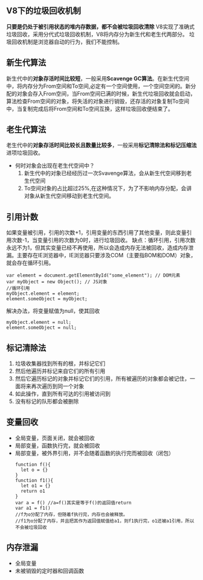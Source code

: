 ## V8下的垃圾回收机制

**只要是仍处于被引用状态的堆内存数据，都不会被垃圾回收清除**
V8实现了准确式垃圾回收，采用分代式垃圾回收机制，V8将内存分为新生代和老生代两部分。
垃圾回收机制是浏览器自动的行为，我们不能控制。

## 新生代算法

新生代中的**对象存活时间比较短**，一般采用**Scavenge GC算法**。在新生代空间中，将内存分为From空间和To空间,必定有一个空间使用，一个空间空闲的。新分配的对象会存入From空间，当From空间已满的时候，新生代垃圾回收就会启动，算法检查From空间的对象，将失活的对象进行销毁，还存活的对象复制To空间中，当复制完成后将From空间和To空间互换，这样垃圾回收便结束了。

## 老生代算法

老生代中的**对象存活时间比较长且数量比较多**，一般采用**标记清除法和标记压缩法**进项垃圾回收。
- 何时对象会出现在老生代空间中？
  1. 新生代中的对象已经经历过一次Svavenge算法，会从新生代空间移到老生代空间
  2. To空间对象的占比超过25%,在这种情况下，为了不影响内存分配，会讲对象从新生代空间移动到老生代空间。

## 引用计数

如果变量被引用，引用的次数+1，引用变量的东西引用了其他变量，则此变量引用次数-1，当变量引用的次数为0时，进行垃圾回收。
缺点：循环引用，引用次数永远不为1，但其实变量已经不再使用，所以会造成内存无法被回收，造成内存泄漏。主要存在IE浏览器中，IE浏览器只要涉及COM（主要指BOM和DOM）对象，就会存在循环引用。
```
var element = document.getElementById("some_element"); // DOM元素
var myObject = new Object(); // JS对象
//循环引用
myObject.element = element;
element.someObject = myObject;
```
解决办法，将变量赋值为null，使其回收
```
myObject.element = null;
element.someObject = null;
```

## 标记清除法

1. 垃圾收集器找到所有的根，并标记它们
2. 然后他遍历并标记来自它们的所有引用
3. 然后它遍历标记的对象并标记它们的引用，所有被遍历的对象都会被记住，一面将来再次遍历到同一个对象
4. 如此操作，直到所有可达的引用被访问到
5. 没有标记的队形都会被删除

## 变量回收

- 全局变量，页面关闭，就会被回收
- 局部变量，函数执行完，就会被回收
- 局部变量，被外界引用，并不会随着函数的执行完而被回收（闭包）
  ```
  function f(){
    let o = {}
  }
  function f1(){
    let o1 = {}
    return o1
  }
  var a = f() //a=f()其实是等于f()的返回值return
  var a1 = f1()
  //f为o分配了内存，但随着f执行完，内存也会被释放。
  //f1为o分配了内存，并且把其作为返回值赋值给a1，则f1执行完，o1还被a1引用，所以不会被垃圾回收
  ```

## 内存泄漏

- 全局变量
- 未被销毁的定时器和回调函数

